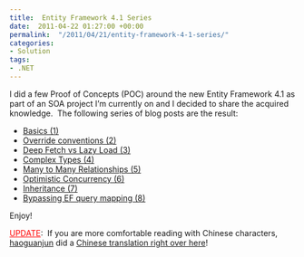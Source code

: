 ```yaml
---
title:  Entity Framework 4.1 Series
date:  2011-04-22 01:27:00 +00:00
permalink:  "/2011/04/21/entity-framework-4-1-series/"
categories:
- Solution
tags:
- .NET
---
```

<p>I did a few Proof of Concepts (POC) around the new Entity Framework 4.1 as part of an SOA project I’m currently on and I decided to share the acquired knowledge.&#160; The following series of blog posts are the result:</p>  <ul>   <li><a href="http://vincentlauzon.wordpress.com/2011/04/03/entity-framework-4-1-basics-1/">Basics (1)</a> </li>    <li><a href="http://vincentlauzon.wordpress.com/2011/04/06/entity-framework-4-1-override-conventions-2/">Override conventions (2)</a> </li>    <li><a href="http://vincentlauzon.wordpress.com/2011/04/11/entity-framework-4-1-deep-fetch-vs-lazy-load-3/">Deep Fetch vs Lazy Load (3)</a> </li>    <li><a href="http://vincentlauzon.wordpress.com/2011/04/13/entity-framework-4-1-complex-types-4/">Complex Types (4)</a> </li>    <li><a href="http://vincentlauzon.wordpress.com/2011/04/15/entity-framework-4-1-many-to-many-relationships-5/">Many to Many Relationships (5)</a> </li>    <li><a href="http://vincentlauzon.wordpress.com/2011/04/17/entity-framework-4-1-optimistic-concurrency-6/">Optimistic Concurrency (6)</a> </li>    <li><a href="http://vincentlauzon.wordpress.com/2011/04/19/entity-framework-4-1-inheritance-7/">Inheritance (7)</a> </li>    <li><a href="http://vincentlauzon.wordpress.com/2011/04/21/entity-framework-4-1-bypassing-ef-query-mapping-8/">Bypassing EF query mapping (8)</a> </li> </ul>  <p>Enjoy!</p>  <p><font color="#ff0000"><u>UPDATE</u></font>:&#160; If you are more comfortable reading with Chinese characters, <a href="http://haogj.cnblogs.com/" target="_blank">haoguanjun</a> did a <a href="http://www.cnblogs.com/haogj/archive/2011/05/06/2038965.html" target="_blank">Chinese translation right over here</a>!</p>